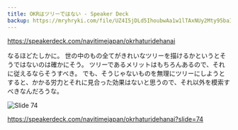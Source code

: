 ```yaml
---
title: OKRはツリーではない - Speaker Deck
backup: https://mryhryki.com/file/UZ4I5jDLd5IhoubwAa1w1lTAxNUy2Mty95baILjP_SyUlBjs.pdf
---
```


https://speakerdeck.com/navitimejapan/okrhaturidehanai

なるほどたしかに。
世の中のもの全てがきれいなツリーを描けるかというとそうではないのは確かにそう。
ツリーであるメリットはもちろんあるので、それに従えるならそうすべき。
でも、そうじゃないものを無理にツリーにしようとすると、かかる労力とそれに見合った効果はないと思うので、それ以外を模索すべきなんだろうな。

![Slide 74](https://mryhryki.com/file/UZ4Hkvb8Wa7qEnWZEoUgrd212oA03y_Zu4U44hdbYAynOjck.png)

https://speakerdeck.com/navitimejapan/okrhaturidehanai?slide=74
